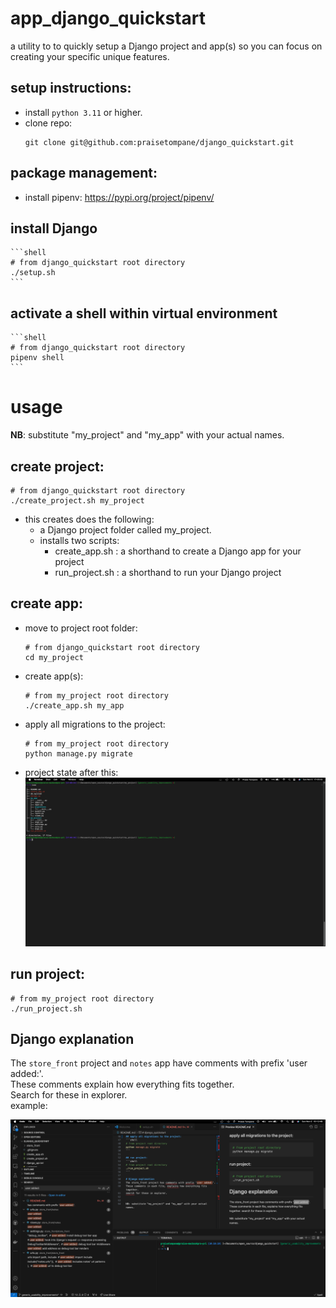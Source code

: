 # app_django_quickstart
a utility to to quickly setup a Django project and app(s) so you can focus on creating your specific unique features.

## setup instructions:
- install `python 3.11` or higher.
- clone repo:
    ```shell
    git clone git@github.com:praisetompane/django_quickstart.git
    ```
## package management:
- install pipenv: https://pypi.org/project/pipenv/

## install Django
    ```shell
    # from django_quickstart root directory
    ./setup.sh
    ```
## activate a shell within virtual environment
    ```shell
    # from django_quickstart root directory
    pipenv shell
    ```

# usage
**NB**: substitute "my_project" and "my_app" with your actual names.

## create project:
```shell
# from django_quickstart root directory
./create_project.sh my_project
```
- this creates does the following:
   - a Django project folder called my_project.
   - installs two scripts:
      - create_app.sh : a shorthand to create a Django app for your project
      - run_project.sh : a shorthand to run your Django project

## create app:
- move to project root folder:
    ```shell
    # from django_quickstart root directory
    cd my_project
    ```
- create app(s):
    ```shell
    # from my_project root directory
    ./create_app.sh my_app
    ```

- apply all migrations to the project:
    ```shell
    # from my_project root directory
    python manage.py migrate
    ```
- project state after this:
![start system output](./docs/directory_tree.png)

## run project:
```shell
# from my_project root directory
./run_project.sh
```

## Django explanation
The `store_front` project and `notes` app have comments with prefix 'user added:'. <br>
These comments explain how everything fits together. <br>
Search for these in explorer. <br>
example: <br>

![start system output](./docs/user_added_comments.png)
